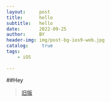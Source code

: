 ```yaml
---
layout:     post
title:      hello
subtitle:   hello
date:       2022-09-25
author:     BY
header-img: img/post-bg-ios9-web.jpg
catalog: 	 true
tags:
    - iOS
    
---
```

##Hey

>[旧版](https://ouroooo.githug.io)
